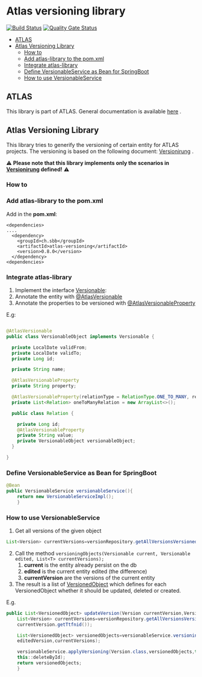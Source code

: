 # Atlas versioning library

[![Build Status](https://ci.sbb.ch/job/KI_ATLAS/job/atlas-versioning/job/master/badge/icon)](https://ci.sbb.ch/job/KI_ATLAS/job/atlas-versioning/job/master/)
[![Quality Gate Status](https://codequality.sbb.ch/api/project_badges/measure?project=ch.sbb%3Aatlas-versioning&metric=alert_status)](https://codequality.sbb.ch/dashboard?id=ch.sbb%3Aatlas-versioning)

<!-- toc -->

- [ATLAS](#atlas)
- [Atlas Versioning Library](#atlas-versioning-library)
    * [How to](#how-to)
    * [Add atlas-library to the pom.xml](#add-atlas-library-to-the-pomxml)
    * [Integrate atlas-library](#integrate-atlas-library)
    * [Define VersionableService as Bean for SpringBoot](#define-versionableservice-as-bean-for-springboot)
    * [How to use VersionableService](#how-to-use-versionableservice)

<!-- tocstop -->

## ATLAS

This library is part of ATLAS. General documentation is
available [here](https://code.sbb.ch/projects/KI_ATLAS/repos/atlas-backend/browse/README.md#big-picture)
.

## Atlas Versioning Library

This library tries to generify the versioning of certain entity for ATLAS projects. The versioning
is based on the following
document: [Versionirung](https://confluence.sbb.ch/pages/viewpage.action?spaceKey=ATLAS&title=%5BATLAS%5D+8.7+Versionierung)
.

:warning: **Please note that this library implements only the scenarios
in [Versionirung](https://confluence.sbb.ch/pages/viewpage.action?spaceKey=ATLAS&title=%5BATLAS%5D+8.7+Versionierung)
defined!** :warning:

### How to

### Add atlas-library to the pom.xml

Add in the **pom.xml**:

```
<dependencies>
....
  <dependency>
    <groupId>ch.sbb</groupId>
	<artifactId>atlas-versioning</artifactId>
	<version>0.8.0</version>
  </dependency>
<dependencies>
```

### Integrate atlas-library

1. Implement the
   interface [Versionable](src/main/java/ch/sbb/atlas/versioning/model/Versionable.java):
2. Annotate the entity
   with [@AtlasVersionable](src/main/java/ch/sbb/atlas/versioning/annotation/AtlasVersionable.java)
3. Annotate the properties to be versioned
   with [@AtlasVersionableProperty](src/main/java/ch/sbb/atlas/versioning/annotation/AtlasVersionableProperty.java)

E.g:

```java

@AtlasVersionable
public class VersionableObject implements Versionable {

  private LocalDate validFrom;
  private LocalDate validTo;
  private Long id;

  private String name;

  @AtlasVersionableProperty
  private String property;

  @AtlasVersionableProperty(relationType = RelationType.ONE_TO_MANY, relationsFields = {"value"})
  private List<Relation> oneToManyRelation = new ArrayList<>();

  public class Relation {

    private Long id;
    @AtlasVersionableProperty
    private String value;
    private VersionableObject versionableObject;
  }

}
```

### Define VersionableService as Bean for SpringBoot

```java
@Bean
public VersionableService versionableService(){
    return new VersionableServiceImpl();
    }
```

### How to use VersionableService

1. Get all versions of the given object

````java
List<Version> currentVersions=versionRepository.getAllVersionsVersioned(currentVersion.getTtfnid());
````

2. Call the
   method ````versioningObjects(Versionable current, Versionable edited, List<T> currentVersions);````
    1. **current** is the entity already persist on the db
    2. **edited** is the current entity edited (the difference)
    3. **currentVersion** are the versions of the current entity
3. The result is a list
   of [VersionedObject](src/main/java/ch/sbb/atlas/versioning/model/VersionedObject.java) which
   defines for each VersionedObject whether it should be updated, deleted or created.

E.g.

````java
public List<VersionedObject> updateVersion(Version currentVersion,Version editedVersion){
    List<Version> currentVersions=versionRepository.getAllVersionsVersioned(
    currentVersion.getTtfnid());

    List<VersionedObject> versionedObjects=versionableService.versioningObjects(currentVersion,
    editedVersion,currentVersions);

    versionableService.applyVersioning(Version.class,versionedObjects,this::save,
    this::deleteById);
    return versionedObjects;
    }
````
